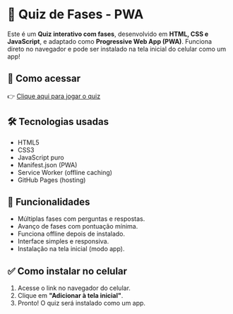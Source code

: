 
# 📱 Quiz de Fases - PWA

Este é um **Quiz interativo com fases**, desenvolvido em **HTML, CSS e JavaScript**, e adaptado como **Progressive Web App (PWA)**.
Funciona direto no navegador e pode ser instalado na tela inicial do celular como um app!

## 🚀 Como acessar
👉 [Clique aqui para jogar o quiz](https://seu-usuario.github.io/quiz-pwa/)

## 🛠️ Tecnologias usadas
- HTML5
- CSS3
- JavaScript puro
- Manifest.json (PWA)
- Service Worker (offline caching)
- GitHub Pages (hosting)

## 📲 Funcionalidades
- Múltiplas fases com perguntas e respostas.
- Avanço de fases com pontuação mínima.
- Funciona offline depois de instalado.
- Interface simples e responsiva.
- Instalação na tela inicial (modo app).

## ✅ Como instalar no celular
1. Acesse o link no navegador do celular.
2. Clique em **"Adicionar à tela inicial"**.
3. Pronto! O quiz será instalado como um app.
